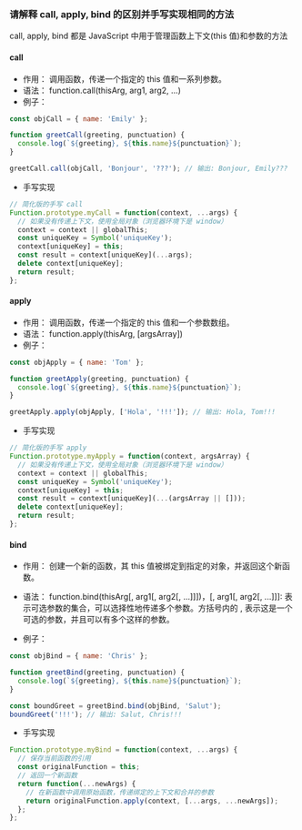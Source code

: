 ### 请解释 call, apply, bind 的区别并手写实现相同的方法

call, apply, bind 都是 JavaScript 中用于管理函数上下文(this 值)和参数的方法

#### call

- 作用： 调用函数，传递一个指定的 this 值和一系列参数。
- 语法： function.call(thisArg, arg1, arg2, ...)
- 例子：

```JavaScript
const objCall = { name: 'Emily' };

function greetCall(greeting, punctuation) {
  console.log(`${greeting}, ${this.name}${punctuation}`);
}

greetCall.call(objCall, 'Bonjour', '???'); // 输出: Bonjour, Emily???
```

- 手写实现

```JavaScript
// 简化版的手写 call
Function.prototype.myCall = function(context, ...args) {
  // 如果没有传递上下文，使用全局对象（浏览器环境下是 window）
  context = context || globalThis;
  const uniqueKey = Symbol('uniqueKey');
  context[uniqueKey] = this;
  const result = context[uniqueKey](...args);
  delete context[uniqueKey];
  return result;
};
```

#### apply

- 作用： 调用函数，传递一个指定的 this 值和一个参数数组。
- 语法： function.apply(thisArg, [argsArray])
- 例子：

```JavaScript
const objApply = { name: 'Tom' };

function greetApply(greeting, punctuation) {
  console.log(`${greeting}, ${this.name}${punctuation}`);
}

greetApply.apply(objApply, ['Hola', '!!!']); // 输出: Hola, Tom!!!
```

- 手写实现

```JavaScript
// 简化版的手写 apply
Function.prototype.myApply = function(context, argsArray) {
  // 如果没有传递上下文，使用全局对象（浏览器环境下是 window）
  context = context || globalThis;
  const uniqueKey = Symbol('uniqueKey');
  context[uniqueKey] = this;
  const result = context[uniqueKey](...(argsArray || []));
  delete context[uniqueKey];
  return result;
};
```

#### bind

- 作用： 创建一个新的函数，其 this 值被绑定到指定的对象，并返回这个新函数。
- 语法： function.bind(thisArg[, arg1[, arg2[, ...]]])，[, arg1[, arg2[, ...]]]: 表示可选参数的集合，可以选择性地传递多个参数。方括号内的 , 表示这是一个可选的参数，并且可以有多个这样的参数。

- 例子：

```JavaScript
const objBind = { name: 'Chris' };

function greetBind(greeting, punctuation) {
  console.log(`${greeting}, ${this.name}${punctuation}`);
}

const boundGreet = greetBind.bind(objBind, 'Salut');
boundGreet('!!!'); // 输出: Salut, Chris!!!

```

- 手写实现

```JavaScript
Function.prototype.myBind = function(context, ...args) {
  // 保存当前函数的引用
  const originalFunction = this;
  // 返回一个新函数
  return function(...newArgs) {
    // 在新函数中调用原始函数，传递绑定的上下文和合并的参数
    return originalFunction.apply(context, [...args, ...newArgs]);
  };
};
```
